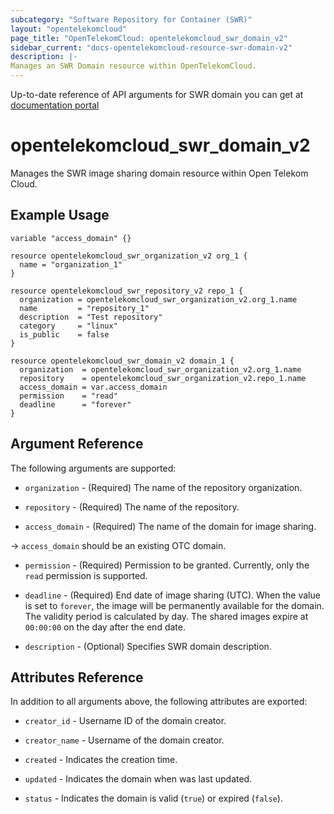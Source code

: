 ```yaml
---
subcategory: "Software Repository for Container (SWR)"
layout: "opentelekomcloud"
page_title: "OpenTelekomCloud: opentelekomcloud_swr_domain_v2"
sidebar_current: "docs-opentelekomcloud-resource-swr-domain-v2"
description: |-
Manages an SWR Domain resource within OpenTelekomCloud.
---
```


Up-to-date reference of API arguments for SWR domain you can get at
[documentation portal](https://docs.otc.t-systems.com/software-repository-container/api-ref/api)

# opentelekomcloud_swr_domain_v2

Manages the SWR image sharing domain resource within Open Telekom Cloud.

## Example Usage

```hcl
variable "access_domain" {}

resource opentelekomcloud_swr_organization_v2 org_1 {
  name = "organization_1"
}

resource opentelekomcloud_swr_repository_v2 repo_1 {
  organization = opentelekomcloud_swr_organization_v2.org_1.name
  name         = "repository_1"
  description  = "Test repository"
  category     = "linux"
  is_public    = false
}

resource opentelekomcloud_swr_domain_v2 domain_1 {
  organization  = opentelekomcloud_swr_organization_v2.org_1.name
  repository    = opentelekomcloud_swr_organization_v2.repo_1.name
  access_domain = var.access_domain
  permission    = "read"
  deadline      = "forever"
}
```

## Argument Reference

The following arguments are supported:

* `organization` - (Required) The name of the repository organization.

* `repository` - (Required) The name of the repository.

* `access_domain` - (Required) The name of the domain for image sharing.

-> `access_domain` should be an existing OTC domain.

* `permission` - (Required) Permission to be granted. Currently, only the `read` permission is supported.

* `deadline` - (Required) End date of image sharing (UTC). When the value is set to `forever`,
  the image will be permanently available for the domain. The validity period is calculated by day.
  The shared images expire at `00:00:00` on the day after the end date.

* `description` - (Optional) Specifies SWR domain description.

## Attributes Reference

In addition to all arguments above, the following attributes are exported:

* `creator_id` - Username ID of the domain creator.

* `creator_name` - Username of the domain creator.

* `created` - Indicates the creation time.

* `updated` - Indicates the domain when was last updated.

* `status` - Indicates the domain is valid (`true`) or expired (`false`).
